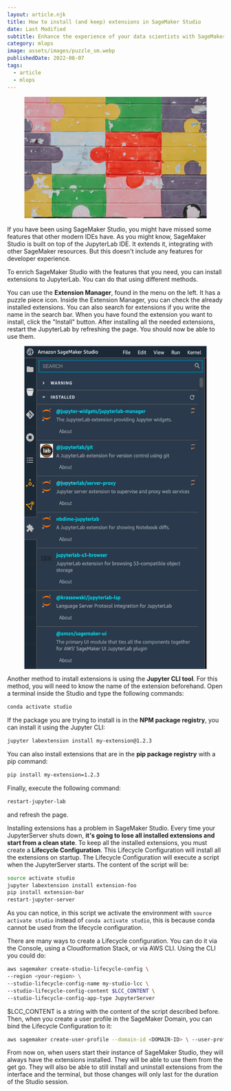```yaml
---
layout: article.njk
title: How to install (and keep) extensions in SageMaker Studio
date: Last Modified
subtitle: Enhance the experience of your data scientists with SageMaker Studio extensions
category: mlops
image: assets/images/puzzle_sm.webp
publishedDate: 2022-08-07
tags:
  - article
  - mlops
---
```


<figure>
<img style="aspect-ratio: 3/2" alt="Puzzle painting" src="assets/images/puzzle.webp" />
</figure>

If you have been using SageMaker Studio, you might have missed some features that other modern IDEs have. As you might know, SageMaker Studio is built on top of the JupyterLab IDE. It extends it, integrating with other SageMaker resources. But this doesn't include any features for developer experience.

To enrich SageMaker Studio with the features that you need, you can install extensions to JupyterLab. You can do that using different methods.

You can use the **Extension Manager**, found in the menu on the left. It has a puzzle piece icon. Inside the Extension Manager, you can check the already installed extensions. You can also search for extensions if you write the name in the search bar. When you have found the extension you want to install, click the "Install" button. After installing all the needed extensions, restart the JupyterLab by refreshing the page. You should now be able to use them.

<figure style="display: flex">
<img alt="SageMaker Studio Extension Manager" src="assets/images/sagemaker_extensions.webp" style="width: 450px; margin: 0 auto" width="450" height="750" />
</figure>

Another method to install extensions is using the **Jupyter CLI tool**. For this method, you will need to know the name of the extension beforehand. Open a terminal inside the Studio and type the following commands:

```bash
conda activate studio
```

If the package you are trying to install is in the **NPM package registry**, you can install it using the Jupyter CLI:

```bash
jupyter labextension install my-extension@1.2.3
```

You can also install extensions that are in the **pip package registry** with a pip command:

```bash
pip install my-extension=1.2.3
```

Finally, execute the following command:

```bash
restart-jupyter-lab
```

and refresh the page.

Installing extensions has a problem in SageMaker Studio. Every time your JupyterServer shuts down, **it's going to lose all installed extensions and start from a clean state**. To keep all the installed extensions, you must create a **Lifecycle Configuration**. This Lifecycle Configuration will install all the extensions on startup. The Lifecycle Configuration will execute a script when the JupyterServer starts. The content of the script will be:

```bash
source activate studio
jupyter labextension install extension-foo
pip install extension-bar
restart-jupyter-server
```

As you can notice, in this script we activate the environment with `source activate studio` instead of `conda activate studio`, this is because conda cannot be used from the lifecycle configuration.

There are many ways to create a Lifecycle configuration. You can do it via the Console, using a Cloudformation Stack, or via AWS CLI. Using the CLI you could do:

```bash
aws sagemaker create-studio-lifecycle-config \
--region <your-region> \
--studio-lifecycle-config-name my-studio-lcc \
--studio-lifecycle-config-content $LCC_CONTENT \
--studio-lifecycle-config-app-type JupyterServer 
```

$LCC_CONTENT is a string with the content of the script described before. Then, when you create a user profile in the SageMaker Domain, you can bind the Lifecycle Configuration to it:

```bash
aws sagemaker create-user-profile --domain-id <DOMAIN-ID> \ --user-profile-name <USER-PROFILE-NAME> \ --region <REGION> \ --user-settings '{ "JupyterServerAppSettings": {   "LifecycleConfigArns":     ["<LIFECYCLE-CONFIGURATION-ARN-LIST>"]   } }'
```

From now on, when users start their instance of SageMaker Studio, they will always have the extensions installed. They will be able to use them from the get go. They will also be able to still install and uninstall extensions from the interface and the terminal, but those changes will only last for the duration of the Studio session.
